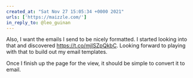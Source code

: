 ```yaml
---
created_at: "Sat Nov 27 15:05:34 +0000 2021"
urls: ['https://maizzle.com/']
in_reply_to: @leo_guinan
---
```


Also, I want the emails I send to be nicely formatted. I started looking into that and discovered https://t.co/mjISZpQkbC. Looking forward to playing with that to build out my email templates.

Once I finish up the page for the view, it should be simple to convert it to email.